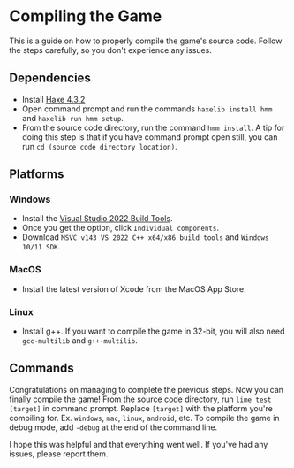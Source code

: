 # Compiling the Game
This is a guide on how to properly compile the game's source code. Follow the steps carefully, so you don't experience any issues.

## Dependencies
* Install [Haxe 4.3.2](https://haxe.org/download/version/4.3.2/)
* Open command prompt and run the commands `haxelib install hmm` and `haxelib run hmm setup`.
* From the source code directory, run the command `hmm install`. A tip for doing this step is that if you have command prompt open still, you can run `cd (source code directory location)`.

## Platforms
### Windows
* Install the [Visual Studio 2022 Build Tools](https://aka.ms/vs/17/release/vs_BuildTools.exe).
* Once you get the option, click `Individual components`.
* Download `MSVC v143 VS 2022 C++ x64/x86 build tools` and `Windows 10/11 SDK`.
### MacOS
* Install the latest version of Xcode from the MacOS App Store.
### Linux
* Install g++. If you want to compile the game in 32-bit, you will also need `gcc-multilib` and `g++-multilib`.

## Commands
Congratulations on managing to complete the previous steps. Now you can finally compile the game! From the source code directory, run `lime test [target]` in command prompt.
Replace `[target]` with the platform you're compiling for. Ex. `windows`, `mac`, `linux`, `android`, etc. To compile the game in debug mode, add `-debug` at the end of the command line.

I hope this was helpful and that everything went well. If you've had any issues, please report them.
